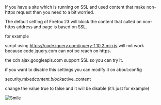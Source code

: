<p>If you have a site which is running on SSL and used content that make non-https request then you need to a bit worried.</p>

<p>The default setting of Firefox 23 will block the content that called on non-https address and page is based on SSL.</p>

<p>for example </p>

<p>script using <a href="https://code.jquery.com/jquery-1.10.2.min.js" title="http://code.jquery.com/jquery-1.10.2.min.js">https://code.jquery.com/jquery-1.10.2.min.js</a> will not work because code.jquery.com can not be reach on https.</p>

<p>the cdn ajax.googleapis.com support SSL so you can try it.</p>

<p>if you want to disable this settings you can modify it on about:config</p>

<p>security.mixed<em>content.block</em>active_content</p>

<p>change the value true to false and it will be disable (it’s just for example)</p>

<p><img src="/2013_07_03_mozilla_firefox_23_will_Image1.png" alt="Smile" /></p>
